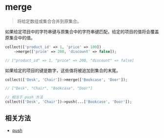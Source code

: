 # merge

> 将给定数组或集合合并到原集合。

如果给定项目中的字符串键与原集合中的字符串键匹配，给定的项目的值将会覆盖原集合中的值。

```php
collect(['product_id' => 1, 'price' => 100])
    ->merge(['price' => 200, 'discount' => false]);

// ["product_id" => 1, "price" => 200, "discount" => false]
```

如果给定的项目的键是数字，这些值将被追加到集合的末尾。

```php
collect(['Desk', 'Chair'])->merge(['Bookcase', 'Door']);

// ["Desk", "Chair", "Bookcase", "Door"]

// 相当于 push 方法
collect(['Desk', 'Chair'])->push(...['Bookcase', 'Door']);
```

## 相关方法

- [push](push.md)
